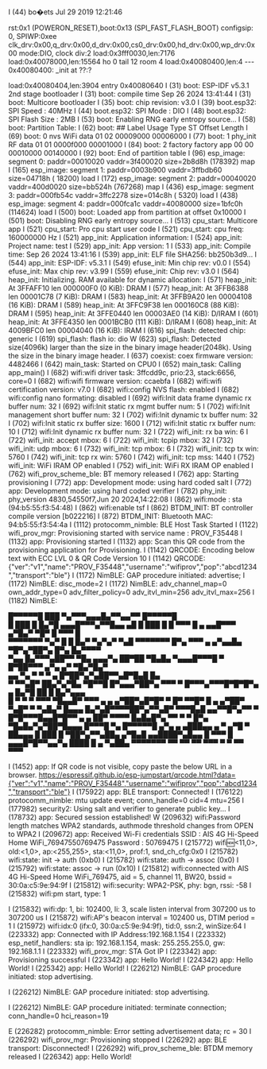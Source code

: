 I (44) bo�ets Jul 29 2019 12:21:46

rst:0x1 (POWERON_RESET),boot:0x13 (SPI_FAST_FLASH_BOOT)
configsip: 0, SPIWP:0xee
clk_drv:0x00,q_drv:0x00,d_drv:0x00,cs0_drv:0x00,hd_drv:0x00,wp_drv:0x00
mode:DIO, clock div:2
load:0x3fff0030,len:7176
load:0x40078000,len:15564
ho 0 tail 12 room 4
load:0x40080400,len:4
--- 0x40080400: _init at ??:?

load:0x40080404,len:3904
entry 0x40080640
I (31) boot: ESP-IDF v5.3.1 2nd stage bootloader
I (31) boot: compile time Sep 26 2024 13:41:44
I (31) boot: Multicore bootloader
I (35) boot: chip revision: v3.0
I (39) boot.esp32: SPI Speed      : 40MHz
I (44) boot.esp32: SPI Mode       : DIO
I (48) boot.esp32: SPI Flash Size : 2MB
I (53) boot: Enabling RNG early entropy source...
I (58) boot: Partition Table:
I (62) boot: ## Label            Usage          Type ST Offset   Length
I (69) boot:  0 nvs              WiFi data        01 02 00009000 00006000
I (77) boot:  1 phy_init         RF data          01 01 0000f000 00001000
I (84) boot:  2 factory          factory app      00 00 00010000 00140000
I (92) boot: End of partition table
I (96) esp_image: segment 0: paddr=00010020 vaddr=3f400020 size=2b8d8h (178392) map
I (165) esp_image: segment 1: paddr=0003b900 vaddr=3ffbdb60 size=04718h ( 18200) load
I (172) esp_image: segment 2: paddr=00040020 vaddr=400d0020 size=bb524h (767268) map
I (436) esp_image: segment 3: paddr=000fb54c vaddr=3ffc2278 size=014c8h (  5320) load
I (438) esp_image: segment 4: paddr=000fca1c vaddr=40080000 size=1bfc0h (114624) load
I (500) boot: Loaded app from partition at offset 0x10000
I (501) boot: Disabling RNG early entropy source...
I (513) cpu_start: Multicore app
I (521) cpu_start: Pro cpu start user code
I (521) cpu_start: cpu freq: 160000000 Hz
I (521) app_init: Application information:
I (524) app_init: Project name:     test
I (529) app_init: App version:      1
I (533) app_init: Compile time:     Sep 26 2024 13:41:16
I (539) app_init: ELF file SHA256:  bb250b3d9...
I (544) app_init: ESP-IDF:          v5.3.1
I (549) efuse_init: Min chip rev:     v0.0
I (554) efuse_init: Max chip rev:     v3.99 
I (559) efuse_init: Chip rev:         v3.0
I (564) heap_init: Initializing. RAM available for dynamic allocation:
I (571) heap_init: At 3FFAFF10 len 000000F0 (0 KiB): DRAM
I (577) heap_init: At 3FFB6388 len 00001C78 (7 KiB): DRAM
I (583) heap_init: At 3FFB9A20 len 00004108 (16 KiB): DRAM
I (589) heap_init: At 3FFC9F38 len 000160C8 (88 KiB): DRAM
I (595) heap_init: At 3FFE0440 len 00003AE0 (14 KiB): D/IRAM
I (601) heap_init: At 3FFE4350 len 0001BCB0 (111 KiB): D/IRAM
I (608) heap_init: At 4009BFC0 len 00004040 (16 KiB): IRAM
I (616) spi_flash: detected chip: generic
I (619) spi_flash: flash io: dio
W (623) spi_flash: Detected size(4096k) larger than the size in the binary image header(2048k). Using the size in the binary image header.
I (637) coexist: coex firmware version: 4482466
I (642) main_task: Started on CPU0
I (652) main_task: Calling app_main()
I (682) wifi:wifi driver task: 3ffcdd9c, prio:23, stack:6656, core=0
I (682) wifi:wifi firmware version: ccaebfa
I (682) wifi:wifi certification version: v7.0
I (682) wifi:config NVS flash: enabled
I (682) wifi:config nano formating: disabled
I (692) wifi:Init data frame dynamic rx buffer num: 32
I (692) wifi:Init static rx mgmt buffer num: 5
I (702) wifi:Init management short buffer num: 32
I (702) wifi:Init dynamic tx buffer num: 32
I (702) wifi:Init static rx buffer size: 1600
I (712) wifi:Init static rx buffer num: 10
I (712) wifi:Init dynamic rx buffer num: 32
I (722) wifi_init: rx ba win: 6
I (722) wifi_init: accept mbox: 6
I (722) wifi_init: tcpip mbox: 32
I (732) wifi_init: udp mbox: 6
I (732) wifi_init: tcp mbox: 6
I (732) wifi_init: tcp tx win: 5760
I (742) wifi_init: tcp rx win: 5760
I (742) wifi_init: tcp mss: 1440
I (752) wifi_init: WiFi IRAM OP enabled
I (752) wifi_init: WiFi RX IRAM OP enabled
I (762) wifi_prov_scheme_ble: BT memory released
I (762) app: Starting provisioning
I (772) app: Development mode: using hard coded salt
I (772) app: Development mode: using hard coded verifier
I (782) phy_init: phy_version 4830,54550f7,Jun 20 2024,14:22:08
I (862) wifi:mode : sta (94:b5:55:f3:54:48)
I (862) wifi:enable tsf
I (862) BTDM_INIT: BT controller compile version [b022216]
I (872) BTDM_INIT: Bluetooth MAC: 94:b5:55:f3:54:4a
I (1112) protocomm_nimble: BLE Host Task Started
I (1122) wifi_prov_mgr: Provisioning started with service name : PROV_F35448 
I (1132) app: Provisioning started
I (1132) app: Scan this QR code from the provisioning application for Provisioning.
I (1142) QRCODE: Encoding below text with ECC LVL 0 & QR Code Version 10
I (1142) QRCODE: {"ver":"v1","name":"PROV_F35448","username":"wifiprov","pop":"abcd1234","transport":"ble"}
I (1172) NimBLE: GAP procedure initiated: advertise; 
I (1172) NimBLE: disc_mode=2
I (1172) NimBLE:  adv_channel_map=0 own_addr_type=0 adv_filter_policy=0 adv_itvl_min=256 adv_itvl_max=256
I (1182) NimBLE: 


  █▀▀▀▀▀█ ███ ▀▄▀▀▀▄▄▄█▄▀▀▄▄▀▀  █▀▀▀▀▀█   
  █ ███ █ █▄▀█ ▄▄▄█▀▀▀▄▀▀█▄▄ ▄█ █ ███ █
  █ ▀▀▀ █ ▄  ▄▄█▀▀▀  ▄▀█▄▀ ▀█▀  █ ▀▀▀ █   
  ▀▀▀▀▀▀▀ ▀▄▀ █ █ █▄▀ ▀▄▀▄▀ ▀▄█ ▀▀▀▀▀▀▀
  █▀▄ ▀▀▀ ▄ ▄▀▄▄█▄ ▀█▀▄▀██▀▄ █▀▄ █▄▀▀▀▀   
  ▀▄▄ █▄▀▀▀▄██▀▀ ▀█▄  ▄▄▄▀▄ ██▀██ ▀█▄█▄
   ▀▄▄▄█▀▀▀█  ▀  █▀██▀▀▀ ▄▀▄ ▄▀ ▀█▄▀█▄▀   
  ▄▄ ▀▄ ▀ ▀ ▀ ▄ █▀██▀▄▀▄██▀▀▄█▀█▄█ █▄     
  ▀ ▀▀▄█▀ ██▄▀▄▀█▄ ▀█▀▀█ █▀▄▄▄▀██▀▄ ▀▀▀
   ▀ █▀▀▀▄▀▀▀█▀█▀█▀▄ ▄ █▄▀█ ██ █ █▄▀▄▄▄   
  █ ▀ ▀ ▀ ▀▀▀ ▀█▄▄█▀ ▀▀▀ ▄ ▄ ▄▀██▀▄█▀█▀
  ▀ █▀ ▀▀█▀ █ ▄ ▄▀██▀ ▀▄█▀ ▀ ▀▄█▄▀ █▄▄▄
  █▄▀▄█▀▀▀▀██▀▄▀▀▄█▀ ▀▀▀█▄█ ▄▄▀▀█▀▄▀▀ ▀
    █▀█▀▀▀█▄▄█▀█▀▀ ▄ ▄ ██▀ ▀▀▀▀ █▄█▄█▀▄
  ▀▀ ▀  ▀ █▀▄ ▀█▄█▄▀▄▀██▀█▄▄▄ █▀▀▀█ ▀▄
  █▀▀▀▀▀█ ▄▀▄ ▄ ▄███▄▄ ▄ ▀  ▄▀█ ▀ ██▄▄▄
  █ ███ █ ▀██▀▄▀▀▄██▄ ▄▀█▄█ ▄▄████▀▄█▄▄
  █ ▀▀▀ █ ▄▄▄█▀█▀▀▄▄▀▄ ████ █ ▄  ▀▄██▄
  ▀▀▀▀▀▀▀ ▀▀  ▀▀  ▀▀ ▀▀▀  ▀  ▀   ▀▀ ▀▀▀


I (1452) app: If QR code is not visible, copy paste the below URL in a browser.
https://espressif.github.io/esp-jumpstart/qrcode.html?data={"ver":"v1","name":"PROV_F35448","username":"wifiprov","pop":"abcd1234","transport":"ble"}
I (175922) app: BLE transport: Connected!
I (176122) protocomm_nimble: mtu update event; conn_handle=0 cid=4 mtu=256
I (177982) security2: Using salt and verifier to generate public key...
I (178732) app: Secured session established!
W (209632) wifi:Password length matches WPA2 standards, authmode threshold changes from OPEN to WPA2
I (209672) app: Received Wi-Fi credentials
        SSID     : AIS 4G Hi-Speed Home WiFi_76947550769475
        Password : 50769475
I (215772) wifi:new:<11,0>, old:<1,0>, ap:<255,255>, sta:<11,0>, prof:1, snd_ch_cfg:0x0
I (215782) wifi:state: init -> auth (0xb0)
I (215782) wifi:state: auth -> assoc (0x0)
I (215792) wifi:state: assoc -> run (0x10)
I (215812) wifi:connected with AIS 4G Hi-Speed Home WiFi_769475, aid = 5, channel 11, BW20, bssid = 30:0a:c5:9e:94:9f
I (215812) wifi:security: WPA2-PSK, phy: bgn, rssi: -58
I (215832) wifi:pm start, type: 1

I (215832) wifi:dp: 1, bi: 102400, li: 3, scale listen interval from 307200 us to 307200 us
I (215872) wifi:AP's beacon interval = 102400 us, DTIM period = 1
I (215972) wifi:<ba-add>idx:0 (ifx:0, 30:0a:c5:9e:94:9f), tid:0, ssn:2, winSize:64
I (223332) app: Connected with IP Address:192.168.1.154
I (223332) esp_netif_handlers: sta ip: 192.168.1.154, mask: 255.255.255.0, gw: 192.168.1.1
I (223332) wifi_prov_mgr: STA Got IP
I (223342) app: Provisioning successful
I (223342) app: Hello World!
I (224342) app: Hello World!
I (225342) app: Hello World!
I (226212) NimBLE: GAP procedure initiated: stop advertising.

I (226212) NimBLE: GAP procedure initiated: stop advertising.

I (226212) NimBLE: GAP procedure initiated: terminate connection; conn_handle=0 hci_reason=19

E (226282) protocomm_nimble: Error setting advertisement data; rc = 30
I (226292) wifi_prov_mgr: Provisioning stopped
I (226292) app: BLE transport: Disconnected!
I (226292) wifi_prov_scheme_ble: BTDM memory released
I (226342) app: Hello World!
